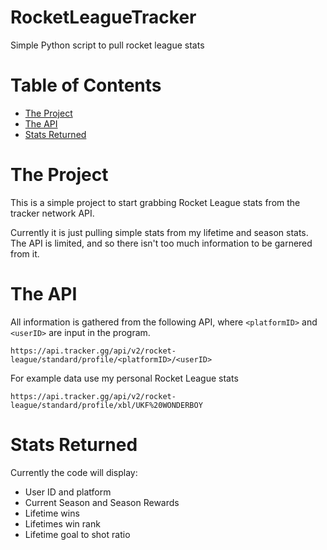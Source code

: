 # RocketLeagueTracker
Simple Python script to pull rocket league stats

# Table of Contents
- [The Project](#theproject)
- [The API](#theapi)
- [Stats Returned](#statsreturned)


# The Project <a name = "theproject"></a>
This is a simple project to start grabbing Rocket League stats from the tracker network API.

Currently it is just pulling simple stats from my lifetime and season stats. The API is limited, and so there isn't too much information to be garnered from it.


# The API <a name = "theapi"></a>

All information is gathered from the following API, where `<platformID>` and `<userID>` are input in the program.

```
https://api.tracker.gg/api/v2/rocket-league/standard/profile/<platformID>/<userID>
```

For example data use my personal Rocket League stats

```
https://api.tracker.gg/api/v2/rocket-league/standard/profile/xbl/UKF%20WONDERBOY
```

# Stats Returned <a name = "statsreturned"></a>

Currently the code will display:
* User ID and platform
* Current Season and Season Rewards
* Lifetime wins
* Lifetimes win rank
* Lifetime goal to shot ratio
